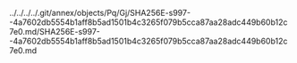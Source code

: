 ../../../../.git/annex/objects/Pq/Gj/SHA256E-s997--4a7602db5554b1aff8b5ad1501b4c3265f079b5cca87aa28adc449b60b12c7e0.md/SHA256E-s997--4a7602db5554b1aff8b5ad1501b4c3265f079b5cca87aa28adc449b60b12c7e0.md